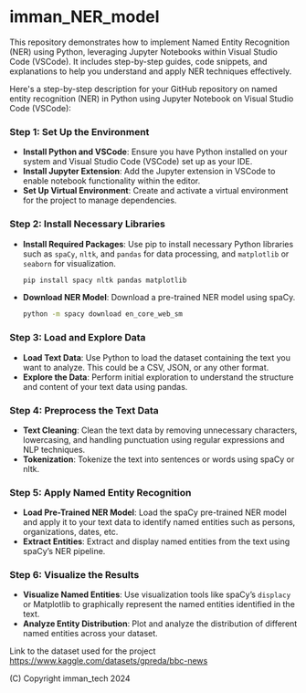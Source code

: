 # imman_NER_model
This repository demonstrates how to implement Named Entity Recognition (NER) using Python, leveraging Jupyter Notebooks within Visual Studio Code (VSCode). It includes step-by-step guides, code snippets, and explanations to help you understand and apply NER techniques effectively.


Here's a step-by-step description for your GitHub repository on named entity recognition (NER) in Python using Jupyter Notebook on Visual Studio Code (VSCode):

### Step 1: Set Up the Environment
- **Install Python and VSCode**: Ensure you have Python installed on your system and Visual Studio Code (VSCode) set up as your IDE.
- **Install Jupyter Extension**: Add the Jupyter extension in VSCode to enable notebook functionality within the editor.
- **Set Up Virtual Environment**: Create and activate a virtual environment for the project to manage dependencies.

### Step 2: Install Necessary Libraries
- **Install Required Packages**: Use pip to install necessary Python libraries such as `spaCy`, `nltk`, and `pandas` for data processing, and `matplotlib` or `seaborn` for visualization.
  ```bash
  pip install spacy nltk pandas matplotlib
  ```
- **Download NER Model**: Download a pre-trained NER model using spaCy.
  ```bash
  python -m spacy download en_core_web_sm
  ```

### Step 3: Load and Explore Data
- **Load Text Data**: Use Python to load the dataset containing the text you want to analyze. This could be a CSV, JSON, or any other format.
- **Explore the Data**: Perform initial exploration to understand the structure and content of your text data using pandas.

### Step 4: Preprocess the Text Data
- **Text Cleaning**: Clean the text data by removing unnecessary characters, lowercasing, and handling punctuation using regular expressions and NLP techniques.
- **Tokenization**: Tokenize the text into sentences or words using spaCy or nltk.
  
### Step 5: Apply Named Entity Recognition
- **Load Pre-Trained NER Model**: Load the spaCy pre-trained NER model and apply it to your text data to identify named entities such as persons, organizations, dates, etc.
- **Extract Entities**: Extract and display named entities from the text using spaCy’s NER pipeline.
  
### Step 6: Visualize the Results
- **Visualize Named Entities**: Use visualization tools like spaCy’s `displacy` or Matplotlib to graphically represent the named entities identified in the text.
- **Analyze Entity Distribution**: Plot and analyze the distribution of different named entities across your dataset.
  
Link to the dataset used for the project 
https://www.kaggle.com/datasets/gpreda/bbc-news

(C) Copyright imman_tech 2024
